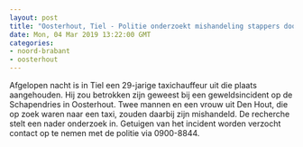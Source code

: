 ```yaml
---
layout: post
title: "Oosterhout, Tiel - Politie onderzoekt mishandeling stappers door taxichauffeur"
date: Mon, 04 Mar 2019 13:22:00 GMT
categories: 
- noord-brabant 
- oosterhout 
---
```


Afgelopen nacht is in Tiel een 29-jarige taxichauffeur uit die plaats aangehouden. Hij zou betrokken zijn geweest bij een geweldsincident op de Schapendries in Oosterhout.  Twee mannen en een vrouw uit Den Hout, die op zoek waren naar een taxi, zouden daarbij zijn mishandeld. De recherche stelt een nader onderzoek in. Getuigen van het incident worden verzocht contact op te nemen met de politie via 0900-8844.
